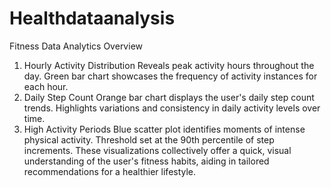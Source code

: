 # Healthdataanalysis

Fitness Data Analytics Overview
1. Hourly Activity Distribution
Reveals peak activity hours throughout the day.
Green bar chart showcases the frequency of activity instances for each hour.
2. Daily Step Count
Orange bar chart displays the user's daily step count trends.
Highlights variations and consistency in daily activity levels over time.
3. High Activity Periods
Blue scatter plot identifies moments of intense physical activity.
Threshold set at the 90th percentile of step increments.
These visualizations collectively offer a quick, visual understanding of the user's fitness habits, aiding in tailored recommendations for a healthier lifestyle.
